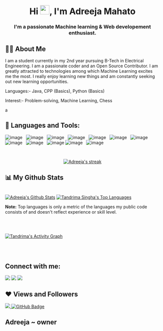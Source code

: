 

<!--  -->


<h1 align="center">Hi <img src="https://raw.githubusercontent.com/MartinHeinz/MartinHeinz/master/wave.gif" width="30px">, I'm Adreeja Mahato </h1>
<h3 align="center">I'm a passionate Machine learning & Web developement enthusiast.</h3>


## 🙋‍♂️ About Me

I am a student currently in my 2nd year pursuing B-Tech in Electrical Engineering. I am a passionate coder and an Open Source Contributor. I am greatly attracted to technologies among which Machine Learning excites me the most. I really enjoy learning new things and am constantly seeking out new learning opportunities. 

 Languages:- Java, CPP (Basics), Python (Basics)
 
 Interest:- Problem-solving, Machine Learning, Chess
 
 a

 
## 🚀 Languages and Tools:

![image](https://img.shields.io/badge/Python-14354C?style=for-the-badge&logo=python&logoColor=white)&nbsp;&nbsp;
![image](https://img.shields.io/badge/C%2B%2B-00599C?style=for-the-badge&logo=c%2B%2B&logoColor=white)&nbsp;&nbsp;
![image](https://img.shields.io/badge/pandas-150458?style=for-the-badge&logo=pandas&logoColor=white)&nbsp;&nbsp;
![image](https://img.shields.io/badge/scikit%20learn-FF8282?style=for-the-badge&logo=scikit-learn&logoColor=white)&nbsp;&nbsp;
![image](https://img.shields.io/badge/HTML5-E34F26?style=for-the-badge&logo=html5&logoColor=white)&nbsp;&nbsp;
![image](https://img.shields.io/badge/CSS3-1572B6?style=for-the-badge&logo=css3&logoColor=white)&nbsp;&nbsp;
![image](https://img.shields.io/badge/Flask-000000?style=for-the-badge&logo=flask&logoColor=white)&nbsp;&nbsp;
![image](https://img.shields.io/badge/Heroku-430098?style=for-the-badge&logo=heroku&logoColor=white)&nbsp;&nbsp;
![image](https://img.shields.io/badge/conda-342B029.svg?&style=for-the-badge&logo=anaconda&logoColor=white)&nbsp;&nbsp;
![image](https://img.shields.io/badge/Git-F05032?style=for-the-badge&logo=git&logoColor=white)
![image](https://img.shields.io/badge/Jupyter-F37626.svg?&style=for-the-badge&logo=Jupyter&logoColor=white)&nbsp;&nbsp;
![image](https://img.shields.io/badge/Colab-F9AB00?style=for-the-badge&logo=Google%20Colab&logoColor=white)&nbsp;&nbsp;

</p>

<!-- [![React Badge](https://img.shields.io/badge/-React-61DBFB?style=for-the-badge&labelColor=black&logo=react&logoColor=61DBFB)](#)  [![Javascript Badge](https://img.shields.io/badge/-Javascript-F0DB4F?style=for-the-badge&labelColor=black&logo=javascript&logoColor=F0DB4F)](#) [![Typescript Badge](https://img.shields.io/badge/-Typescript-007acc?style=for-the-badge&labelColor=black&logo=typescript&logoColor=007acc)](#) [![Nodejs Badge](https://img.shields.io/badge/-Nodejs-3C873A?style=for-the-badge&labelColor=black&logo=node.js&logoColor=3C873A)](#) [![GraphQL Badge](https://img.shields.io/badge/-GraphQl-e535ab?style=for-the-badge&labelColor=black&logo=node.js&logoColor=e535ab)](#) -->
<br/>

<p align="center">
    <a href="https://github.com/adreeja06/github-readme-streak-stats">
        <img title="🔥 Get streak stats for your profile at git.io/streak-stats" alt="Adreeja's streak" src="https://github-readme-streak-stats.herokuapp.com/?user=adreeja06&theme=onedark&hide_border=true&stroke=0000&background=060A0CD0"/>
    </a>
</p>

## 📊 My Github Stats

  <br/>
    <a href="https://github.com/adreeja06/github-readme-stats"><img alt="Adreeja's Github Stats" src="https://github-readme-stats.vercel.app/api?username=adreeja06&show_icons=true&count_private=true&theme=synthwave&hide_border=true&bg_color=0D1117" /></a>
  <a href="https://github.com/adreeja06/github-readme-stats"><img alt="Tandrima Singha's Top Languages" src="https://github-readme-stats.vercel.app/api/top-langs/?username=adreeja06&langs_count=8&count_private=true&layout=compact&theme=tokyonight&hide_border=true&bg_color=0D1117" /></a>
  </br>
  
 


  <b>Note:</b> Top languages is only a metric of the languages my public code consists of and doesn't reflect experience or skill level.


<br/>
<br/>

<a href="https://github.com/adreeja06/github-readme-activity-graph"><img alt="Tandrima's Activity Graph" src="https://activity-graph.herokuapp.com/graph?username=adreeja06&bg_color=0D1117&color=5BCDEC&line=5BCDEC&point=FFFFFF&hide_border=true" /></a>

<br/>
<br/>

## Connect with me:
<p align="centre">

<a href = "https://www.linkedin.com/in/adreeja-mahato-84a000226/"><img src="https://img.icons8.com/fluent/48/000000/linkedin.png"/></a>
<a href = ""><img src="https://img.icons8.com/fluent/48/000000/twitter.png"/></a>
<a href = "https://www.instagram.com/_a.d.r.e.e.j.a_/"><img src="https://img.icons8.com/fluent/48/000000/instagram-new.png"/></a>

</p>

## ❤ Views and Followers
<a href="https://github.com/sainik-khaddar/github-profile-views-counter">
    <img src="https://komarev.com/ghpvc/?username=adreeja06">
</a>
<a href="https://github.com/sainik-khaddar?tab=followers"><img src="https://img.shields.io/github/followers/adreeja06?label=Followers&style=social" alt="GitHub Badge"></a>


## Adreeja ~ owner

